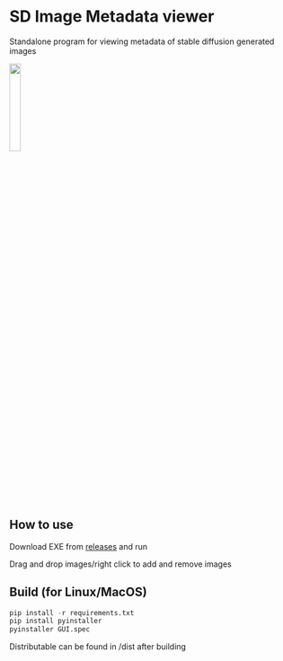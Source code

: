 # SD Image Metadata viewer

Standalone program for viewing metadata of stable diffusion generated images

<img src="https://github.com/maagic6/sd_image/assets/80424597/09ac6318-546a-4d72-8d23-19447cae50de" width=20% height=20%>

How to use
-----------
Download EXE from [releases](https://duckduckgo.com) and run

Drag and drop images/right click to add and remove images

Build (for Linux/MacOS)
-----------
```python
pip install -r requirements.txt
pip install pyinstaller
pyinstaller GUI.spec
```
Distributable can be found in /dist after building
